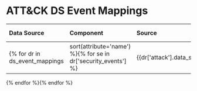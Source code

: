 # ATT&CK DS Event Mappings

|Data Source|Component|Source|Relationship|Target|EventID|Event Name|Event Platform|Log Provider|Log Channel|Audit Category|Audit Sub-Category|Enable Commands| GPO Audit Policy|
| :---| :---| :---| :---| :---| :---| :---| :---| :---| :---| :---| :---| :---| :---|
{% for dr in ds_event_mappings|sort(attribute='name') %}{% for se in dr['security_events'] %}|{{dr['attack'].data_source}}|{{dr['attack'].data_component}}|{{dr['behavior'].source}}|{{dr['behavior'].relationship}}|{{dr['behavior'].target}}|{{se['event_id']}}|{{se['name']}}|{{se['platform']}}|{{se['log_provider']}}|{{se['log_channel']|default('None')}}|{{se['audit_category']|default('None')}}|{{se['audit_sub_category']|default('None')}}|{% if se['log_channel'] == "Security" %} `auditpol /set /subcategory:"{{se['audit_sub_category']}}" /success:enable /failure:enable` {% elif se['log_channel'] == "Microsoft-Windows-Sysmon/Operational" %} `<{{se['audit_category']}} onmatch="exclude" />` {% else %}None{% endif %}|{% if se['log_channel'] == "Security" %} Computer Configuration -> Windows Settings -> Security Settings -> Advanced Audit Policy Configuration -> System Audit Policies -> {{se['audit_category']}} -> Audit {{se['audit_sub_category']}} {% else %}None{% endif %}|
{% endfor %}{% endfor %}
